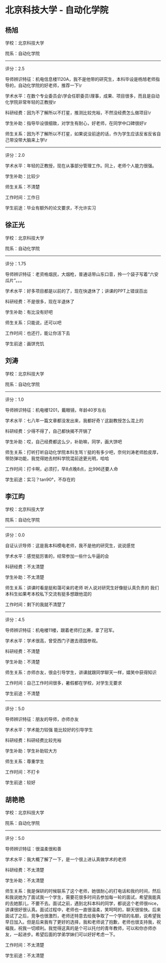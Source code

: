# 北京科技大学 - 自动化学院

## 杨旭

学校：北京科技大学

院系：自动化学院

* * *

评分：2.5

导师辨识特征：机电信息楼1120A，我不是他带的研究生，本科毕设是杨旭老师指导的，自动化学院的好老师，推荐一下\r

学术水平：在数个专业委员会\\学会任职委员\\理事，成果、项目很多，而且是自动化学院非常年轻的正教授\r

科研经费：因为不了解所以不打星，推测比较充裕，不然没经费怎么做项目\r

学生补助：指导毕设很细致，对学生有耐心，好老师，在同学中口碑很好\r

师生关系：因为不了解所以不打星，如果说没前途的话，作为学生应该反省反省自己带没带大脑来上学\r

* * *

评分：2.0

学术水平：年轻的正教授，现在从事部分管理工作。同上，老师个人能力很强。

学生补助：比较少

师生关系：不清楚

工作时间：工作日

学生前途：毕业有额外的论文要求，不允许实习

## 徐正光

学校：北京科技大学

院系：自动化学院

* * *

评分：1.75

导师辨识特征：老资格烟民，大烟枪，普通话带山东口音，拎一个袋子写着“六安瓜片”。。。

学术水平：好多项目都是以前的了，现在快退休了；讲课的PPT上错误百出

科研经费：不是很多，现在半退休了

学生补助：有比没有好吧

师生关系：只能说，还可以吧

工作时间：也还行，能让你活下去

学生前途：画饼充饥

## 刘涛

学校：北京科技大学

院系：自动化学院

* * *

评分：1.0

导师辨识特征：机电楼1201，戴眼镜，年龄40岁左右

学术水平：七八年一篇文章都没发出来，我都好奇丫这副教授怎么混上的

科研经费：少得不得了，自己都快揭不开锅了

学生补助：哎，自己经费都这么少，补助嘛，同学，画大饼吧

师生关系：打听打听自动化学院本科生骂丫挺的有多少吧，奈何刘涛老师脸皮厚，带防弹功能，我觉得她去材料学院混前途更光明，哈哈

工作时间：打卡啊，必须打，早8点晚8点，比996还要人命

学生前途：实习？tan90°，不存在的

## 李江昀

学校：北京科技大学

院系：自动化学院

* * *

评分：0.0

自证认识导师：这是我本科模电老师，我不是他的研究生，说说感觉

学术水平：感觉挺厉害的，经常参加一些什么牛逼的会

科研经费：不太清楚

学生补助：不太清楚

师生关系：讲课时看是挺和蔼可亲的老师 听人说对研究生好像挺认真负责的 我们本科生如果考本校私下交流有挺多想跟他混的

工作时间：剩下的我就不清楚了

* * *

评分：4.5

导师辨识特征：机电楼11楼，跟着老师打比赛，拿了冠军。

学术水平：学术很高，曾受西门子邀去德国参观。

科研经费：不清楚

学生补助：不清楚

师生关系：亦师亦友，很会引导学生，讲课就跟同学聊天一样，嬉笑中获得知识

工作时间：自己工作时间很多，暑假都在学校，对学生无要求

学生前途：不清楚

* * *

评分：5.0

导师辨识特征：朋友的导师，亦师亦友

学术水平：学术能力较强 能比较好的引导学生

科研经费：科研经费比较充裕

学生补助：学生补助较大方

师生关系：尊重学生

工作时间：不打卡

学生前途：较好

## 胡艳艳

学校：北京科技大学

院系：自动化学院

* * *

评分：5.0

导师辨识特征：很温柔很和善

学术水平：我大概了解了一下，是一个很上进认真做学术的老师

科研经费：不太清楚

学生补助：不太清楚

师生关系：我是保研的时候联系了这个老师，她很耐心的打电话和我约时间，然后和我说她为了面试我一个学生，需要花很多时间去参加每一轮的面试，希望我能真的去她那儿，不要不去。面试之前，遇到北科本科的同学，都说这个老师很nice，讲课很好很认真。面试过程中，老师也一直很温柔，笑呵呵的，聊天很愉快。后来面试了之后，竞争也很激烈，老师还特意去给我争取了一个学硕的名额，说希望我早日加入。但是后来我有了更好的选择，我和老师说了抱歉，老师也很支持我，祝福我，祝我一切顺利。我觉得这真的是个可以托付的青年教师，可以和你亦师亦友，一起进步。希望后面的学弟学妹们可以好好考虑一下。

工作时间：不太清楚

学生前途：不太清楚
